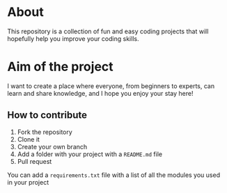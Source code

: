 # About
This repository is a collection of fun and easy coding projects that will hopefully help you improve your coding skills.
# Aim of the project
I want to create a place where everyone, from beginners to experts, can learn and share knowledge, and I hope you enjoy your stay here!
## How to contribute
1. Fork the repository
2. Clone it
3. Create your own branch
4. Add a folder with your project with a ``README.md`` file
5. Pull request

You can add a ``requirements.txt`` file with a list of all the modules you used in your project
